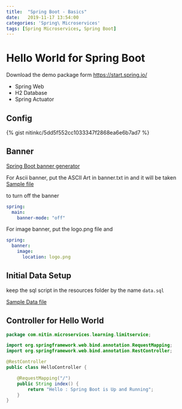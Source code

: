 ```yaml
---
title:  "Spring Boot - Basics"
date:   2019-11-17 13:54:00
categories: 'Spring\ Microservices'
tags: [Spring Microservices, Spring Boot]
---
```


# Hello World for Spring Boot

Download the demo package form https://start.spring.io/

* Spring Web
* H2 Database
* Spring Actuator

## Config

{% gist nitinkc/5dd5f552cc1033347f2868ea6e6b7ad7 %}

## Banner 

[Spring Boot banner generator](https://springhow.com/spring-boot-banner-generator/)

For Ascii banner, put the ASCII Art in banner.txt in and it will be taken
[Sample file](https://github.com/nitinkc/spring-5-restful-web/blob/master/src/main/resources/banner.txt)

to turn off the banner
```yaml
spring:
  main:
    banner-mode: "off"
```
For image banner, put the logo.png file and 

```yaml
spring:
  banner:
    image:
      location: logo.png
```

## Initial Data Setup

keep the sql script in the resources folder by the name `data.sql`

[Sample Data file](https://github.com/nitinkc/spring-data-jpa/blob/master/src/main/resources/data.sql)


## Controller for Hello World

```java
package com.nitin.microservices.learning.limitservice;

import org.springframework.web.bind.annotation.RequestMapping;
import org.springframework.web.bind.annotation.RestController;

@RestController
public class HelloController {

    @RequestMapping("/")
    public String index() {
        return "Hello : Spring Boot is Up and Running";
    }
}
```

